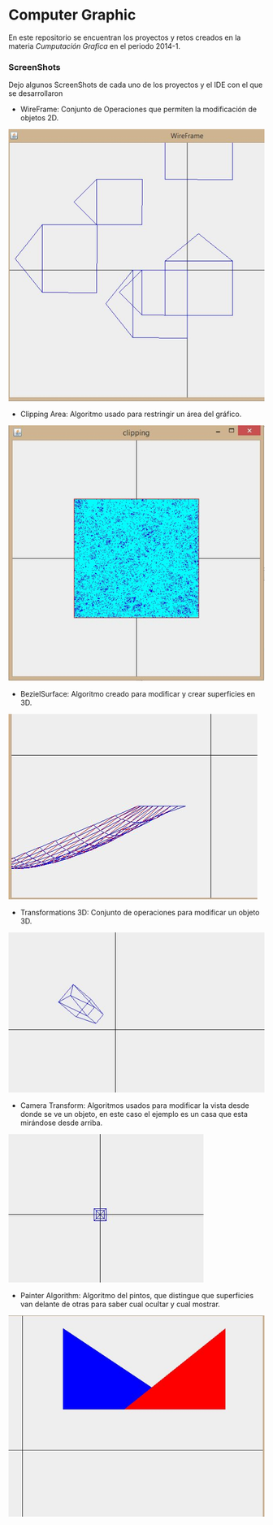 # Computer Graphic

En este repositorio se encuentran los proyectos y retos creados en la materia _Cumputación Grafica_ en el periodo
2014-1.

### ScreenShots

Dejo algunos ScreenShots de cada uno de los proyectos y el IDE con el que se desarrollaron

*  WireFrame: Conjunto de Operaciones que permiten la modificación de objetos 2D.

![](https://github.com/EstebanFS/Computer-graphics/blob/master/ScreenShots/WireFrame.JPG)

* Clipping Area: Algoritmo usado para restringir un área del gráfico.

![](https://github.com/EstebanFS/Computer-graphics/blob/master/ScreenShots/Clipping%20Area.JPG)

* BezielSurface: Algoritmo creado para modificar y crear superficies en 3D.

![](https://github.com/EstebanFS/Computer-graphics/blob/master/ScreenShots/BezielSurface.JPG)

* Transformations 3D: Conjunto de operaciones para modificar un objeto 3D.

![](https://github.com/EstebanFS/Computer-graphics/blob/master/ScreenShots/Transformation3D.JPG)

* Camera Transform: Algoritmos usados para modificar la vista desde donde se ve un objeto, en este caso el ejemplo es un casa que esta mirándose desde arriba.

![](https://github.com/EstebanFS/Computer-graphics/blob/master/ScreenShots/Camara%20Transform.JPG)

* Painter Algorithm: Algoritmo del pintos, que distingue que superficies van delante de otras para saber cual ocultar y cual mostrar.

![](https://github.com/EstebanFS/Computer-graphics/blob/master/ScreenShots/Painter.JPG)
